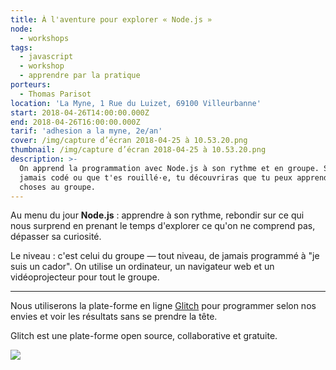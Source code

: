 ```yaml
---
title: À l'aventure pour explorer « Node.js »
node:
  - workshops
tags:
  - javascript
  - workshop
  - apprendre par la pratique
porteurs:
  - Thomas Parisot
location: 'La Myne, 1 Rue du Luizet, 69100 Villeurbanne'
start: 2018-04-26T14:00:00.000Z
end: 2018-04-26T16:00:00.000Z
tarif: 'adhesion a la myne, 2e/an'
cover: /img/capture d’écran 2018-04-25 à 10.53.20.png
thumbnail: /img/capture d’écran 2018-04-25 à 10.53.20.png
description: >-
  On apprend la programmation avec Node.js à son rythme et en groupe. Si t'as
  jamais codé ou que t'es rouillé·e, tu découvriras que tu peux apprendre des
  choses au groupe.
---
```

Au menu du jour **Node.js** : apprendre à son rythme, rebondir sur ce qui nous surprend en prenant le temps d'explorer ce qu'on ne comprend pas, dépasser sa curiosité.

Le niveau : c'est celui du groupe — tout niveau, de jamais programmé à "je suis un cador". On utilise un ordinateur, un navigateur web et un vidéoprojecteur pour tout le groupe.

----

Nous utiliserons la plate-forme en ligne [Glitch](https://glitch.com/edit/#!/lamyne-nodejs) pour programmer selon nos envies et voir les résultats sans se prendre la tête.

Glitch est une plate-forme open source, collaborative et gratuite. 

![](/img/capture%20d%E2%80%99e%CC%81cran%202018-04-25%20a%CC%80%2010.53.20.png)

